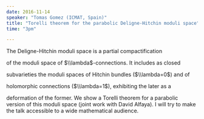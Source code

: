 ```yaml
---
date: 2016-11-14
speaker: "Tomas Gomez (ICMAT, Spain)"
title: "Torelli theorem for the parabolic Deligne-Hitchin moduli space"
time: "3pm" 

---
```

The Deligne-Hitchin moduli space is a partial compactification

of the moduli space of $\\lambda$-connections. It includes as closed

subvarieties the moduli spaces of Hitchin bundles ($\\lambda=0$) and of

holomorphic connections ($\\lambda=1$), exhibiting the later as a

deformation of the former. We show a Torelli theorem for a parabolic
version of this moduli space (joint work with David Alfaya). I will try to
make the talk accessible to a wide mathematical audience.
